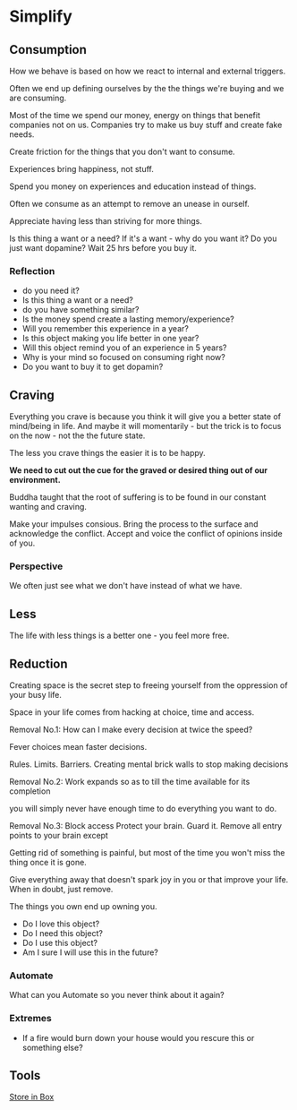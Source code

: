 # Simplify

## Consumption
How we behave is based on how we react to internal and external triggers.

Often we end up defining ourselves by the the things we're buying and we are consuming.

Most of the time we spend our money, energy on things that benefit companies not on us. Companies try to make us buy stuff and create fake needs.

Create friction for the things that you don't want to consume.

Experiences bring happiness, not stuff.

Spend you money on experiences and education instead of things.

Often we consume as an attempt to remove an unease in ourself.

Appreciate having less than striving for more things.

Is this thing a want or a need? 
If it's a want - why do you want it? Do you just want dopamine?
Wait 25 hrs before you buy it.

### Reflection
- do you need it?
- Is this thing a want or a need?
- do you have something similar?
- Is the money spend create a lasting memory/experience?
- Will you remember this experience in a year?
- Is this object making you life better in one year?
- Will this object remind you of an experience in 5 years?
- Why is your mind so focused on consuming right now?
- Do you want to buy it to get dopamin?



## Craving
Everything you crave is because you think it will give you a better state of mind/being in life.
And maybe it will momentarily - but the trick is to focus on the now - not the the future state.

The less you crave things the easier it is to be happy.

**We need to cut out the cue for the graved or desired thing out of our environment.**

Buddha taught that the root of suffering is to be found in our constant wanting and craving.

Make your impulses consious. Bring the process to the surface and acknowledge the conflict. Accept and voice the conflict of opinions inside of you. 

### Perspective
We often just see what we don't have instead of what we have.

## Less
The life with less things is a better one - you feel more free.

## Reduction
Creating space is the secret step to freeing yourself from the oppression of your busy life.

Space in your life comes from hacking at choice, time and access.

Removal No.1:
How can I make every decision at twice the speed?

Fever choices mean faster decisions.

Rules. Limits. Barriers. Creating mental brick walls to stop making decisions

Removal No.2:
Work expands so as to till the time available for its completion 

you will simply never have enough time to do everything you want to do.

Removal No.3:
Block access
Protect your brain. Guard it. Remove all entry points to your brain except 

Getting rid of something is painful, but most of the time you won't miss the thing once it is gone.

Give everything away that doesn't spark joy in you or that improve your life.
When in doubt, just remove.

The things you own end up owning you.

- Do I love this object?
- Do I need this object?
- Do I use this object?
- Am I sure I will use this in the future?

### Automate 
What can you Automate so you never think about it again?

### Extremes
- If a fire would burn down your house would you rescure this or something else?

## Tools

[Store in Box](../Tools/StoreBox.md)
